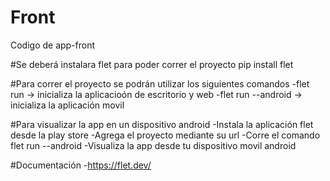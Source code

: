 # Front
Codigo de app-front 

#Se deberá instalara flet para poder correr el proyecto
pip install flet

#Para correr el proyecto se podrán utilizar los siguientes comandos
-flet run -> inicializa la aplicacioón de escritorio y web
-flet run --android -> inicializa la aplicación movil

#Para visualizar la app en un dispositivo android
-Instala la aplicación flet desde la play store
-Agrega el proyecto mediante su url
-Corre el comando flet run --android
-Visualiza la app desde tu dispositivo movil android

#Documentación
-https://flet.dev/
